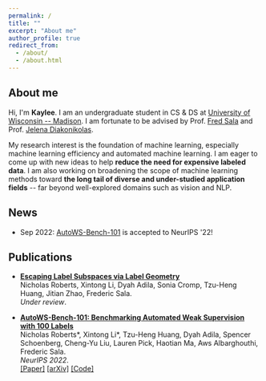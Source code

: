 ```yaml
---
permalink: /
title: ""
excerpt: "About me"
author_profile: true
redirect_from: 
  - /about/
  - /about.html
---
```



## About me
Hi, I'm __Kaylee__.
I am an undergraduate student in CS & DS at [University of Wisconsin -- Madison](https://www.cs.wisc.edu). I am fortunate to be advised by Prof. [Fred Sala](https://pages.cs.wisc.edu/~fredsala/) and Prof. [Jelena Diakonikolas](https://www.jelena-diakonikolas.com/).

My research interest is the foundation of machine learning, especially machine learning efficiency and automated machine learning. I am eager to come up with new ideas to help **reduce the need for expensive labeled data**. I am also working on broadening the scope of machine learning methods toward **the long tail of diverse and under-studied application fields** -- far beyond well-explored domains such as vision and NLP. 

## News
- Sep 2022: [AutoWS-Bench-101](https://arxiv.org/abs/2208.14362) is accepted to NeurIPS '22!

## Publications
<ul>
  <li>
    <p>
      <a href="#"><b>Escaping Label Subspaces via Label Geometry</b></a>
      <br>
      Nicholas Roberts, Xintong Li, Dyah Adila, Sonia Cromp, Tzu-Heng Huang, Jitian Zhao, Frederic Sala. <br>
      <i>Under review</i>. <br>
    </p>
  </li>
</ul>

<ul>
  <li>
    <p>
      <a href="https://arxiv.org/abs/2208.14362"><b>AutoWS-Bench-101: Benchmarking Automated Weak Supervision with 100
          Labels</b></a> <br>
      Nicholas Roberts*, Xintong Li*, Tzu-Heng Huang, Dyah Adila, Spencer Schoenberg, Cheng-Yu Liu, Lauren Pick, Haotian
      Ma, Aws Albarghouthi, Frederic Sala. <br>
      <i>NeurIPS 2022</i>. <br>
      <a href="https://openreview.net/pdf?id=nQZHEunntbJ">[Paper]</a>
      <a href="https://arxiv.org/abs/2208.14362">[arXiv]</a>
      <a href="https://github.com/Sala-Group/AutoWS-Bench-101">[Code]</a>
    </p>
  </li>
</ul>
